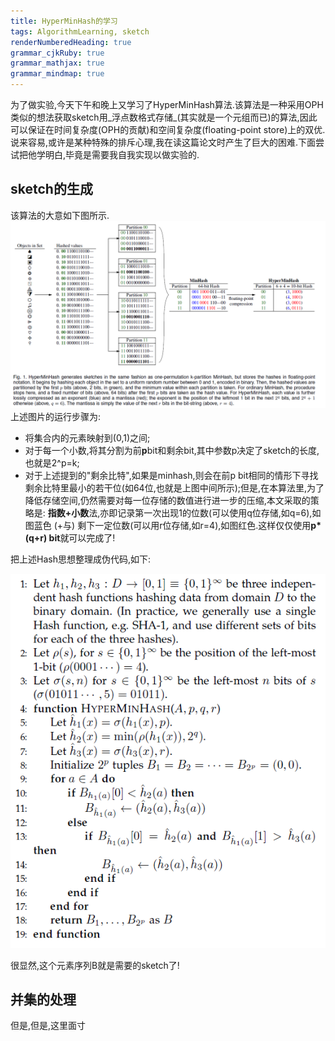 ```yaml
---
title: HyperMinHash的学习 
tags: AlgorithmLearning, sketch
renderNumberedHeading: true
grammar_cjkRuby: true
grammar_mathjax: true
grammar_mindmap: true
---
```

为了做实验,今天下午和晚上又学习了HyperMinHash算法.该算法是一种采用OPH类似的想法获取sketch用_浮点数格式存储_(其实就是一个元组而已)的算法,因此可以保证在时间复杂度(OPH的贡献)和空间复杂度(floating-point store)上的双优.说来容易,或许是某种特殊的排斥心理,我在读这篇论文时产生了巨大的困难.下面尝试把他学明白,毕竟是需要我自我实现以做实验的.
## sketch的生成

该算法的大意如下图所示.
![enter description here](https://raw.githubusercontent.com/liangzid/LittleBook/master/小书匠/1575895437488.png)
上述图片的运行步骤为:
* 将集合内的元素映射到(0,1)之间;
* 对于每一个小数,将其分割为前**p**bit和剩余bit,其中参数p决定了sketch的长度,也就是2^p=k;
* 对于上述提到的"剩余比特",如果是minhash,则会在前p bit相同的情形下寻找剩余比特里最小的若干位(如64位,也就是上图中间所示);但是,在本算法里,为了降低存储空间,仍然需要对每一位存储的数值进行进一步的压缩,本文采取的策略是: **指数+小数**法,亦即记录第一次出现1的位数(可以使用q位存储,如q=6),如图蓝色 (+与) 剩下一定位数(可以用r位存储,如r=4),如图红色.这样仅仅使用**p*(q+r) bit**就可以完成了!

把上述Hash思想整理成伪代码,如下:

![enter description here](https://raw.githubusercontent.com/liangzid/LittleBook/master/小书匠/1575897017761.png)

很显然,这个元素序列B就是需要的sketch了!

## 并集的处理
但是,但是,这里面寸
